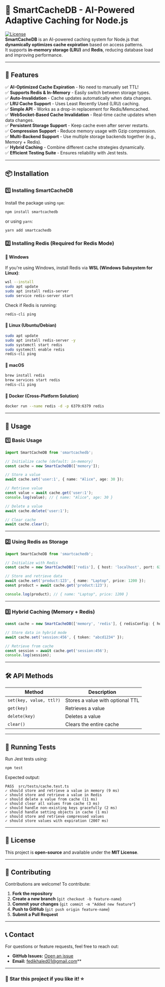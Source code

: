 # 🚀 SmartCacheDB - AI-Powered Adaptive Caching for Node.js  
[![License](https://img.shields.io/badge/license-MIT-blue.svg)](LICENSE)  
**SmartCacheDB** is an AI-powered caching system for Node.js that **dynamically optimizes cache expiration** based on access patterns.  
It supports **in-memory storage (LRU)** and **Redis**, reducing database load and improving performance.  

---

## 📌 **Features**
✅ **AI-Optimized Cache Expiration** - No need to manually set TTL!  
✅ **Supports Redis & In-Memory** - Easily switch between storage types.  
✅ **Auto-Invalidation** - Cache updates automatically when data changes.  
✅ **LRU Cache Support** - Uses Least Recently Used (LRU) caching.  
✅ **Simple API** - Works as a drop-in replacement for Redis/Memcached.  
✅ **WebSocket-Based Cache Invalidation** - Real-time cache updates when data changes.  
✅ **Persistent Storage Support** - Keep cache even after server restarts.  
✅ **Compression Support** - Reduce memory usage with Gzip compression.  
✅ **Multi-Backend Support** - Use multiple storage backends together (e.g., Memory + Redis).  
✅ **Hybrid Caching** - Combine different cache strategies dynamically.  
✅ **Efficient Testing Suite** - Ensures reliability with Jest tests.  

---

## 📦 **Installation**
### **1️⃣ Installing SmartCacheDB**
Install the package using `npm`:
```sh
npm install smartcachedb
```
or using `yarn`:
```sh
yarn add smartcachedb
```

### **2️⃣ Installing Redis (Required for Redis Mode)**
#### **🔹 Windows**
If you're using Windows, install Redis via **WSL (Windows Subsystem for Linux)**:
```sh
wsl --install
sudo apt update
sudo apt install redis-server
sudo service redis-server start
```
Check if Redis is running:
```sh
redis-cli ping
```

#### **🔹 Linux (Ubuntu/Debian)**
```sh
sudo apt update
sudo apt install redis-server -y
sudo systemctl start redis
sudo systemctl enable redis
redis-cli ping
```

#### **🔹 macOS**
```sh
brew install redis
brew services start redis
redis-cli ping
```

#### **🔹 Docker (Cross-Platform Solution)**
```sh
docker run --name redis -d -p 6379:6379 redis
```

---

## 🚀 **Usage**
### **1️⃣ Basic Usage**
```typescript
import SmartCacheDB from 'smartcachedb';

// Initialize cache (default: in-memory)
const cache = new SmartCacheDB(['memory']);

// Store a value
await cache.set('user:1', { name: "Alice", age: 30 });

// Retrieve value
const value = await cache.get('user:1');
console.log(value); // { name: "Alice", age: 30 }

// Delete a value
await cache.delete('user:1');

// Clear cache
await cache.clear();
```

---

### **2️⃣ Using Redis as Storage**
```typescript
import SmartCacheDB from 'smartcachedb';

// Initialize with Redis
const cache = new SmartCacheDB(['redis'], { host: 'localhost', port: 6379 });

// Store and retrieve data
await cache.set('product:123', { name: "Laptop", price: 1200 });
const product = await cache.get('product:123');

console.log(product); // { name: "Laptop", price: 1200 }
```

---

### **3️⃣ Hybrid Caching (Memory + Redis)**
```typescript
const cache = new SmartCacheDB(['memory', 'redis'], { redisConfig: { host: 'localhost', port: 6379 } });

// Store data in hybrid mode
await cache.set('session:456', { token: "abcd1234" });

// Retrieve from cache
const session = await cache.get('session:456');
console.log(session);
```

---

## **🛠️ API Methods**
| Method | Description |
|--------|------------|
| `set(key, value, ttl?)` | Stores a value with optional TTL |
| `get(key)` | Retrieves a value |
| `delete(key)` | Deletes a value |
| `clear()` | Clears the entire cache |

---

## 🧪 **Running Tests**
Run Jest tests using:
```sh
npm test
```
Expected output:
```
PASS  src/tests/cache.test.ts
✓ should store and retrieve a value in memory (9 ms)
✓ should store and retrieve a value in Redis
✓ should delete a value from cache (11 ms)
✓ should clear all values from cache (3 ms)
✓ should handle non-existing keys gracefully (2 ms)
✓ should handle setting objects in cache (1 ms)
✓ should store and retrieve compressed values
✓ should store values with expiration (2007 ms)
```

---

## 📜 **License**
This project is **open-source** and available under the **MIT License**.

---

## 🌟 **Contributing**
Contributions are welcome! To contribute:
1. **Fork the repository**
2. **Create a new branch** (`git checkout -b feature-name`)
3. **Commit your changes** (`git commit -m "Added new feature"`)
4. **Push to GitHub** (`git push origin feature-name`)
5. **Submit a Pull Request**

---

## 📞 **Contact**
For questions or feature requests, feel free to reach out:
- **GitHub Issues:** [Open an issue](https://github.com/fedikhaled/SmartCacheDB)
- **Email:** fedikhaled01@gmail.com**

---

### 🚀 **Star this project if you like it!** ⭐  


